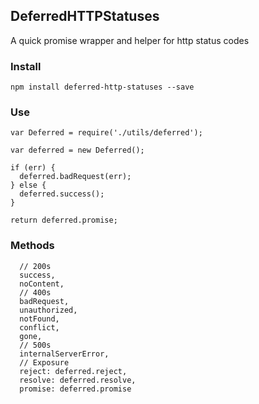 ## DeferredHTTPStatuses
A quick promise wrapper and helper for http status codes

### Install

    npm install deferred-http-statuses --save

### Use

    var Deferred = require('./utils/deferred');

    var deferred = new Deferred();

    if (err) {
      deferred.badRequest(err);
    } else {
      deferred.success();
    }

    return deferred.promise;

### Methods

      // 200s
      success,
      noContent,
      // 400s
      badRequest,
      unauthorized,
      notFound,
      conflict,
      gone,
      // 500s
      internalServerError,
      // Exposure
      reject: deferred.reject,
      resolve: deferred.resolve,
      promise: deferred.promise
